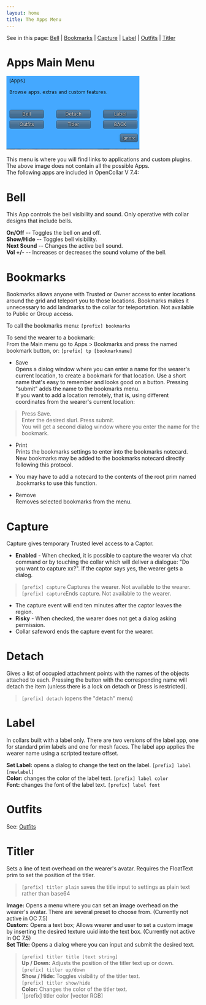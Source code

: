 ```yaml
---
layout: home
title: The Apps Menu
---
```


See in this page: [Bell](#bell) | [Bookmarks](#bookmarks) | [Capture](#capture) | [Label](#label) | [Outfits](#outfits) | [Titler](#titler)   

# Apps Main Menu

![](/static/Apps7-4.png) 


This menu is where you will find links to applications and custom plugins.  The above image does not contain all the possible Apps.       
The following apps are included in OpenCollar V 7.4:

# Bell

This App controls the bell visibility and sound.  Only operative with collar designs that include bells.  

**On/Off** -- Toggles the bell on and off.   
**Show/Hide** -- Toggles bell visibility.   
**Next Sound** -- Changes the active bell sound.  
**Vol +/-** -- Increases or decreases the sound volume of the bell.

# Bookmarks
Bookmarks allows anyone with Trusted or Owner access to enter locations around the grid and teleport you to those locations.  Bookmarks makes it unnecessary to add landmarks to the collar for teleportation.  Not available to Public or Group access.

To call the bookmarks menu: `[prefix] bookmarks`  

To send the wearer to a bookmark:  
From the Main menu go to Apps > Bookmarks and press the named bookmark button, or: `[prefix] tp [bookmarkname]`   

- Save   
Opens a dialog window where you can enter a name for the wearer's current location, to create a bookmark for that location. Use a short name that's easy to remember and looks good on a button.  Pressing "submit" adds the name to the bookmarks menu.   
If you want to add a location remotely, that is, using different coordinates from the wearer's current location:  
> Press Save.     
Enter the desired slurl. Press submit.    
You will get a second dialog window where you enter the name for the bookmark.

- Print   
Prints the bookmarks settings to enter into the bookmarks notecard.  New bookmarks may be added to the bookmarks notecard directly following this protocol.  
* You may have to add a notecard to the contents of the root prim named .bookmarks to use this function.
- Remove   
Removes selected bookmarks from the menu.

# Capture

Capture gives temporary Trusted level access to a Captor.  
- **Enabled** - When checked, it is possible to capture the wearer via chat command or by touching the collar which will deliver a dialogue: "Do you want to capture xx?". If the captor says yes, the wearer gets a dialog.
> `[prefix] capture` Captures the wearer. Not available to the wearer.
>`[prefix] capture`Ends capture.  Not available to the wearer.
- The capture event will end ten minutes after the captor leaves the region.
- **Risky** - When checked, the wearer does not get a dialog asking permission.
- Collar safeword ends the capture event for the wearer.

# Detach  
Gives a list of occupied attachment points with the names of the objects attached to each. Pressing the button with the corresponding name will detach the item (unless there is a lock on detach or Dress is restricted).

> `[prefix] detach` (opens the "detach" menu)


# Label

In collars built with a label only.  There are two versions of the label app, one for standard prim labels and one for mesh faces.  The label app applies the wearer name using a scripted texture offset.  

**Set Label:** opens a dialog to change the text on the label.  `[prefix] label [newlabel]`   
**Color:** changes the color of the label text. `[prefix] label color`  
**Font:** changes the font of the label text. `[prefix] label font`  

# Outfits
See:  [Outfits](/docs/Outfits)

# Titler

Sets a line of text overhead on the wearer's avatar.  Requires the FloatText prim to set the position of the titler.
> `[prefix] titler plain` saves the title input to settings as plain text rather than base64 

**Image:** Opens a menu where you can set an image overhead on the wearer's avatar.  There are several preset to choose from. (Currently not active in OC 7.5)    
**Custom:** Opens a text box; Allows wearer and user to set a custom image by inserting the desired texture uuid into the text box.  (Currently not active in OC 7.5)   
**Set Title:** Opens a dialog where you can input and submit the desired text.  
> `[prefix] titler title [text string]`   
**Up / Down:** Adjusts the position of the titler text up or down.  
> `[prefix] titler up/down`   
**Show / Hide:** Toggles visibility of the titler text.  
> `[prefix] titler show/hide`    
**Color:** Changes the color of the titler text.  
> `[prefix] titler color [vector RGB]     
